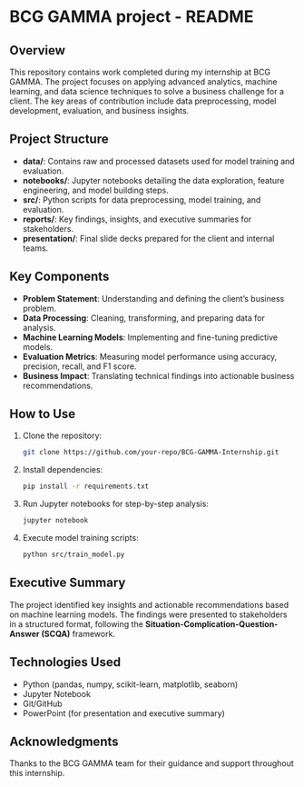 # BCG GAMMA project - README

## Overview
This repository contains work completed during my internship at BCG GAMMA. The project focuses on applying advanced analytics, machine learning, and data science techniques to solve a business challenge for a client. The key areas of contribution include data preprocessing, model development, evaluation, and business insights.

## Project Structure
- **data/**: Contains raw and processed datasets used for model training and evaluation.
- **notebooks/**: Jupyter notebooks detailing the data exploration, feature engineering, and model building steps.
- **src/**: Python scripts for data preprocessing, model training, and evaluation.
- **reports/**: Key findings, insights, and executive summaries for stakeholders.
- **presentation/**: Final slide decks prepared for the client and internal teams.

## Key Components
- **Problem Statement**: Understanding and defining the client’s business problem.
- **Data Processing**: Cleaning, transforming, and preparing data for analysis.
- **Machine Learning Models**: Implementing and fine-tuning predictive models.
- **Evaluation Metrics**: Measuring model performance using accuracy, precision, recall, and F1 score.
- **Business Impact**: Translating technical findings into actionable business recommendations.

## How to Use
1. Clone the repository:
   ```sh
   git clone https://github.com/your-repo/BCG-GAMMA-Internship.git
   ```
2. Install dependencies:
   ```sh
   pip install -r requirements.txt
   ```
3. Run Jupyter notebooks for step-by-step analysis:
   ```sh
   jupyter notebook
   ```
4. Execute model training scripts:
   ```sh
   python src/train_model.py
   ```

## Executive Summary
The project identified key insights and actionable recommendations based on machine learning models. The findings were presented to stakeholders in a structured format, following the **Situation-Complication-Question-Answer (SCQA)** framework.

## Technologies Used
- Python (pandas, numpy, scikit-learn, matplotlib, seaborn)
- Jupyter Notebook
- Git/GitHub
- PowerPoint (for presentation and executive summary)

## Acknowledgments
Thanks to the BCG GAMMA team for their guidance and support throughout this internship.

